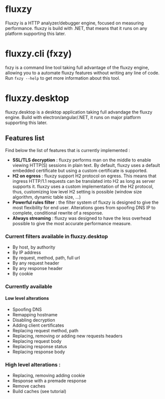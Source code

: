 # fluxzy 
Fluxzy is a HTTP analyzer/debugger engine, focused on measuring performance. fluxzy is build with .NET, that means that it runs on any platform supporting this later. 

# fluxzy.cli (fxzy) 
fxzy is a command line tool taking full advantage of the fluxzy engine, allowing you to a automate fluxzy features without writing any line of code. Run `fxzy --help` to get more information about this tool. 

# fluxzy.desktop
fluxzy.desktop is a desktop application taking full advandage the fluxzy engine. Build with electron/angular/.NET, it runs on major platform supporting this later. 

## Features list 
Find below the list of features that is currently implemented : 
 - **SSL/TLS decryption** : fluxzy performs man on the middle to enable viewing HTTP(S) sessions in plain text. By default, fluxzy uses a default embedded certificate but using a custom certificate is supported.
 - **H2 on egress** : fluxzy support H2 protocol on egress. This means that ingress HTTP/1.1 requests can be translated into H2 as long as server supports it. fluxzy uses a custom implementation of the H2 protocol, thus, customizing low level H2 setting is possible (window size algorithm, dynamic table size, ...)
 - **Powerful rules filter** : the filter system of fluxzy is designed to give the most flexibility for end user. Alterations goes from spoofing DNS IP to complete, conditional rewrite of a response. 
 - **Always streaming** : fluxzy was designed to have the less overhead possible to give the most accurate performance measure. 
 
 ### Current filters available in fluxzy.desktop
 - By host, by authority
 - By IP address
 - By request, method, path, full url 
 - By any request header
 - By any response header
 - By cookie 
 
### Currently available 

#### Low level alterations
 - Spoofing DNS
 - Remapping hostname
 - Disabling decryption 
 - Adding client certificates 
 - Replacing request method, path
 - Replacing, removing or adding new requests headers
 - Replacing request body
 - Replacing response status 
 - Replacing response body 
 
### High level alterations :
 - Replacing, removing adding cookie 
 - Response with a premade response 
 - Remove caches
 - Build caches (see tutorial) 
 
 
 
